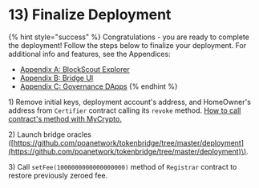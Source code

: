 # 13\) Finalize Deployment

{% hint style="success" %}
Congratulations - you are ready to complete the deployment! Follow the steps below to finalize your deployment. For additional info and features, see the Appendices:

* [Appendix A: BlockScout Explorer](appendix-a-blockscout-explorer.md)
* [Appendix B: Bridge UI](appendix-b-launching-bridge-ui.md)
* [Appendix C: Governance DApps](appendix-c-governance-dapps.md)
{% endhint %}

1\) Remove initial keys, deployment account's address, and HomeOwner's address from `Certifier` contract calling its `revoke` method. [How to call contract's method with MyCrypto.](appendix-d-call-contract-methods-using-mycrypto.md)

2\) Launch bridge oracles \([https://github.com/poanetwork/tokenbridge/tree/master/deployment](https://github.com/poanetwork/tokenbridge/tree/master/deployment)\).

3\) Call `setFee(1000000000000000000)` method of `Registrar` contract to restore previously zeroed fee.

